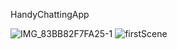 HandyChattingApp


![IMG_83BB82F7FA25-1](https://user-images.githubusercontent.com/70827896/149075507-232071b7-d93a-4abe-a86c-026203dbb1df.jpeg)
![firstScene](https://user-images.githubusercontent.com/70827896/149075583-2ae71c40-2667-4097-92ba-31cdd6e704dc.gif)
